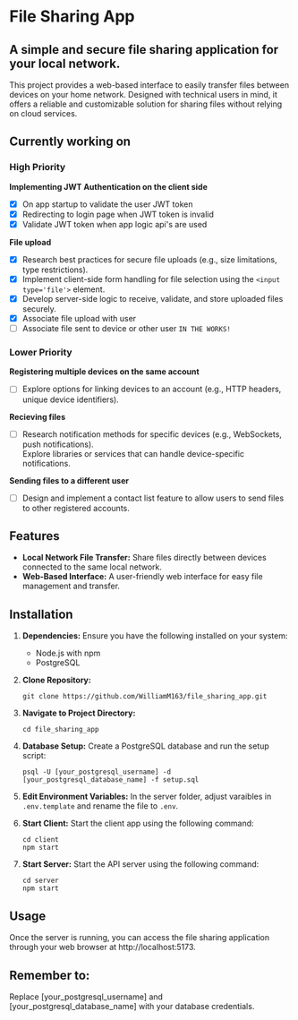 # File Sharing App
## A simple and secure file sharing application for your local network.
This project provides a web-based interface to easily transfer files between devices on your home network.  Designed with technical users in mind, it offers a reliable and customizable solution for sharing files without relying on cloud services.

## Currently working on
### High Priority
**Implementing JWT Authentication on the client side**
- [x] On app startup to validate the user JWT token
- [x] Redirecting to login page when JWT token is invalid
- [x] Validate JWT token when app logic api's are used

**File upload**
- [x] Research best practices for secure file uploads (e.g., size limitations, type restrictions).
- [x] Implement client-side form handling for file selection using the `<input type='file'>` element.
- [x] Develop server-side logic to receive, validate, and store uploaded files securely.
- [x] Associate file upload with user
- [ ] Associate file sent to device or other user `IN THE WORKS!`

### Lower Priority  
**Registering multiple devices on the same account**
- [ ] Explore options for linking devices to an account (e.g., HTTP headers, unique device identifiers).

**Recieving files**
- [ ] Research notification methods for specific devices (e.g., WebSockets, push notifications).  
    Explore libraries or services that can handle device-specific notifications.   

**Sending files to a different user**
- [ ] Design and implement a contact list feature to allow users to send files to other registered accounts.

## Features
- **Local Network File Transfer:** Share files directly between devices connected to the same local network.
- **Web-Based Interface:** A user-friendly web interface for easy file management and transfer.
<!-- - **Secure Connection:** [Mention any security measures implemented, e.g., HTTPS, authentication] -->

## Installation
1. **Dependencies:** Ensure you have the following installed on your system:
    - Node.js with npm  
    - PostgreSQL

2. **Clone Repository:**  
    ```
    git clone https://github.com/WilliamM163/file_sharing_app.git
    ```

3. **Navigate to Project Directory:**  
    ```
    cd file_sharing_app
    ```

4. **Database Setup:** Create a PostgreSQL database and run the setup script:  
    ```
    psql -U [your_postgresql_username] -d [your_postgresql_database_name] -f setup.sql
    ```
5. **Edit Environment Variables:**
In the server folder, adjust varaibles in `.env.template` and rename the file to `.env`.

6. **Start Client:** Start the client app using the following command:
    ```
    cd client
    npm start
    ```

7. **Start Server:** Start the API server using the following command:  
    ```
    cd server
    npm start
    ```

## Usage
Once the server is running, you can access the file sharing application through your web browser at http://localhost:5173. 

<!-- ## Contributing
Contributions are welcome! Please refer to the CONTRIBUTING.md file for guidelines on how to contribute to this project. -->

## Remember to:
Replace [your_postgresql_username] and [your_postgresql_database_name] with your database credentials.